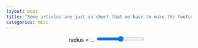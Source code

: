 ```yaml
---
layout: post
title: "Some articles are just so short that we have to make the footer stick"
categories: misc
---
```

  
<p>
  <label for="nRadius" 
         style="display: inline-block; width: 240px; text-align: right">
         radius = <span id="nRadius-value">…</span>
  </label>
  <input type="range" min="1" max="150" id="nRadius">
</p>

<script>

var width = 600;
var height = 300;
 
var holder = d3.select("body")
      .append("svg")
      .attr("width", width)    
      .attr("height", height); 

// draw the circle
holder.append("circle")
  .attr("cx", 300)
  .attr("cy", 150) 
  .style("fill", "none")   
  .style("stroke", "blue") 
  .attr("r", 120);

// when the input range changes update the circle 
d3.select("#nRadius").on("input", function() {
  update(+this.value);
});

// Initial starting radius of the circle 
update(120);

// update the elements
function update(nRadius) {

  // adjust the text on the range slider
  d3.select("#nRadius-value").text(nRadius);
  d3.select("#nRadius").property("value", nRadius);

  // update the circle radius
  holder.selectAll("circle") 
    .attr("r", nRadius);
}

</script>
